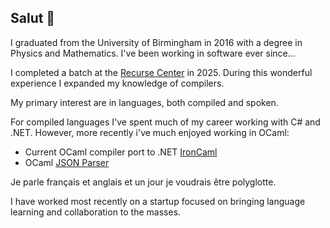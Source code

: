 ## Salut 👋

I graduated from the University of Birmingham in 2016 with a degree in Physics and Mathematics. I've been working in software ever since...

I completed a batch at the [Recurse Center](https://www.recurse.com/) in 2025. During this wonderful experience I expanded my knowledge of compilers.

My primary interest are in languages, both compiled and spoken.

For compiled languages I've spent much of my career working with C# and .NET. However, more recently i've much enjoyed working in OCaml:
- Current OCaml compiler port to .NET [IronCaml](https://github.com/mattdrobbins/IronCaml)
- OCaml [JSON Parser](https://github.com/mattdrobbins/ocaml_json_parser)

Je parle français et anglais et un jour je voudrais être polyglotte.

I have worked most recently on a startup focused on bringing language learning and collaboration to the masses.
